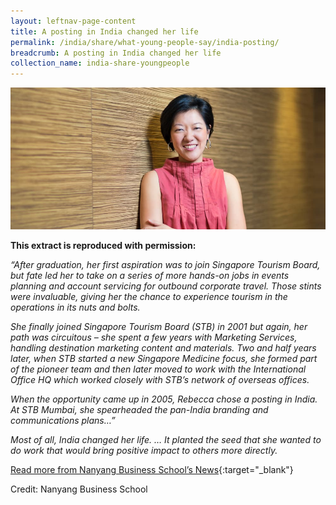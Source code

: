 ```yaml
---
layout: leftnav-page-content
title: A posting in India changed her life
permalink: /india/share/what-young-people-say/india-posting/
breadcrumb: A posting in India changed her life
collection_name: india-share-youngpeople
---
```


<img src="\images\india-youngpeople\india-posting.jpg" alt="india posting" style="width:800px;" />

**This extract is reproduced with permission:**

*“After graduation, her first aspiration was to join Singapore Tourism Board, but fate led her to take on a series of more hands-on jobs in events planning and account servicing for outbound corporate travel. Those stints were invaluable, giving her the chance to experience tourism in the operations in its nuts and bolts.*

*She finally joined Singapore Tourism Board (STB) in 2001 but again, her path was circuitous – she spent a few years with Marketing Services, handling destination marketing content and materials. Two and half years later, when STB started a new Singapore Medicine focus, she formed part of the pioneer team and then later moved to work with the International Office HQ which worked closely with STB’s network of overseas offices.*

*When the opportunity came up in 2005, Rebecca chose a posting in India. At STB Mumbai, she spearheaded the pan-India branding and communications plans…”*

*Most of all, India changed her life. … It planted the seed that she wanted to do work that would bring positive impact to others more directly.*

[Read more from Nanyang Business School’s News](http://www.nbs.ntu.edu.sg/NewsnEvents/Pages/News-Details.aspx?news=630e51da-4e68-4ef5-8ec3-ee8ff2a9aee7){:target="_blank"}

Credit: Nanyang Business School